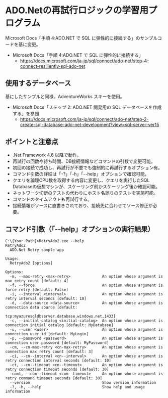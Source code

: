 # ADO.Netの再試行ロジックの学習用プログラム
Microsoft Docs「手順 4:ADO.NET で SQL に弾性的に接続する」のサンプルコードを基に変更。
- Microsoft Docs「手順 4:ADO.NET で SQL に弾性的に接続する」
    - https://docs.microsoft.com/ja-jp/sql/connect/ado-net/step-4-connect-resiliently-sql-ado-net

## 使用するデータベース
基にしたサンプルと同様、AdventureWorks スキーを使用。
- Microsoft Docs「ステップ 2: ADO.NET 開発用の SQL データベースを作成する」を参照
  - https://docs.microsoft.com/ja-jp/sql/connect/ado-net/step-2-create-sql-database-ado-net-development?view=sql-server-ver15

## ポイントと注意点
- .Net Framework 4.8 以降で動作。
- 再試行の回数や待ち時間、DB接続情報などコマンドの引数で変更可能。
- 初回の接続で成功し、再試行が不要でも強制的に再試行するオプション有。
- コマンド引数の詳細は「-?」「-h」「--help」オプションで確認可能。
- クエリを論理CPU数を取得する内容に変更し、クエリを実行したSQL Databaseの仮想マシンが、スケーリング前かスケーリング後か確認可能。
- ネットワーク切断のテストの代わりにホスト名誤りのテストを実施可能。
- コマンドのタイムアウトも再試行する。
- 接続情報がソースに直書きされており、接続先に合わせてソース修正が必要。

## コマンド引数（「--help」オプションの実行結果）

```
C:\{Your Path}>RetryAdo2.exe --help
RetryAdo2
  ADO.Net Retry sample app

Usage:
  RetryAdo2 [options]

Options:
  -m, --max-retry <max-retry>              An option whose argument is max retry count [default: 4]
  -f, --force                              An option whose argument is force retry [default: False]
  -i, --interval <interval>                An option whose argument is retry interval seconds [default: 10]
  -d, --data-source <data-source>          An option whose argument is connection data source [default:
                                           tcp:myazuresqldbserver.database.windows.net,1433]
  -c, --initial-catalog <initial-catalog>  An option whose argument is connection initial catalog [default: MyDatabase]
  -u, --user <user>                        An option whose argument is connection user id [default: MyLogin]
  -p, --password <password>                An option whose argument is connection user password [default: MyPassword]
  -cm, --cn-max-retry <cn-max-retry>       An option whose argument is connection max retry count [default: 3]
  -ci, --cn--interval <cn--interval>       An option whose argument is retry connection interval seconds [default: 10]
  -ct, --cn--timeout <cn--timeout>         An option whose argument is retry connection timeout seconds [default: 30]
  -comt, --com--timeout <com--timeout>     An option whose argument is retry command timeout seconds [default: 30]
  --version                                Show version information
  -?, -h, --help                           Show help and usage information
```
